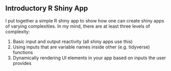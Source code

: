 
## Introductory R Shiny App

I put together a simple R shiny app to show how one can create shiny
apps of varying complexities. In my mind, there are at least three
levels of complexity:

1.  Basic input and output reactivity (all shiny apps use this)
2.  Using inputs that are variable names inside other (e.g. tidyverse)
    functions
3.  Dynamically rendering UI elements in your app based on inputs the
    user provides
